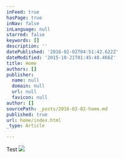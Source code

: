 ```yaml
---
inFeed: true
hasPage: true
inNav: false
inLanguage: null
starred: false
keywords: []
description: ''
datePublished: '2016-02-02T04:51:42.622Z'
dateModified: '2015-10-21T01:45:48.466Z'
title: Home
authors: []
publisher:
  name: null
  domain: null
  url: null
  favicon: null
author: []
sourcePath: _posts/2016-02-02-home.md
published: true
url: home/index.html
_type: Article

---
```

Test
![](https://the-grid-user-content.s3-us-west-2.amazonaws.com/769b6d42-245e-492e-b382-5103ef9f664a.jpg)